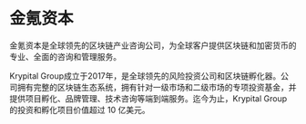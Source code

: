 # 金氪资本

金氪资本是全球领先的区块链产业咨询公司，为全球客户提供区块链和加密货币的专业、全面的咨询和管理服务。

Krypital Group成立于2017年，是全球领先的风险投资公司和区块链孵化器。公司拥有完整的区块链生态系统，拥有针对一级市场和二级市场的专项投资基金，并提供项目孵化、品牌管理、技术咨询等端到端服务。迄今为止，Krypital Group 的投资和孵化项目价值超过 10 亿美元。
